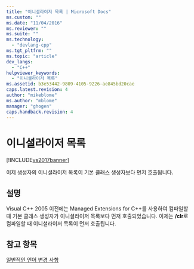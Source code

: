 ```yaml
---
title: "이니셜라이저 목록 | Microsoft Docs"
ms.custom: ""
ms.date: "11/04/2016"
ms.reviewer: ""
ms.suite: ""
ms.technology: 
  - "devlang-cpp"
ms.tgt_pltfrm: ""
ms.topic: "article"
dev_langs: 
  - "C++"
helpviewer_keywords: 
  - "이니셜라이저 목록"
ms.assetid: b3e53442-9809-4105-9226-ae845bd20cae
caps.latest.revision: 4
author: "mikeblome"
ms.author: "mblome"
manager: "ghogen"
caps.handback.revision: 4
---
```

# 이니셜라이저 목록
[!INCLUDE[vs2017banner](../assembler/inline/includes/vs2017banner.md)]

이제 생성자의 이니셜라이저 목록이 기본 클래스 생성자보다 먼저 호출됩니다.  
  
## 설명  
 Visual C\+\+ 2005 이전에는 Managed Extensions for C\+\+를 사용하여 컴파일할 때 기본 클래스 생성자가 이니셜라이저 목록보다 먼저 호출되었습니다.  이제는 **\/clr**로 컴파일할 때 이니셜라이저 목록이 먼저 호출됩니다.  
  
## 참고 항목  
 [일반적인 언어 변경 사항](../dotnet/general-language-changes-cpp-cli.md)